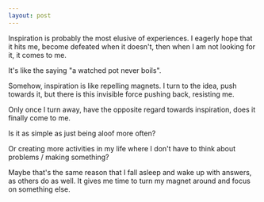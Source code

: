 ```yaml
---
layout: post
---
```


Inspiration is probably the most elusive of experiences. I eagerly hope that it hits me, become defeated when it doesn't, then when I am not looking for it, it comes to me. 

It's like the saying "a watched pot never boils".

Somehow, inspiration is like repelling magnets. I turn to the idea, push towards it, but there is this invisible force pushing back, resisting me. 

Only once I turn away, have the opposite regard towards inspiration, does it finally come to me. 

Is it as simple as just being aloof more often?

Or creating more activities in my life where I don't have to think about problems / making something?

Maybe that's the same reason that I fall asleep and wake up with answers, as others do as well. It gives me time to turn my magnet around and focus on something else.